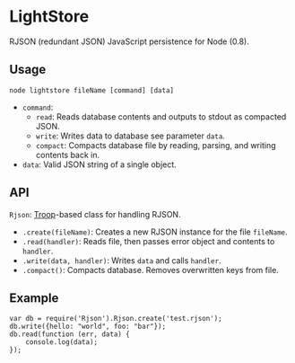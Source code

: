 LightStore
==========

RJSON (redundant JSON) JavaScript persistence for Node (0.8).

Usage
-----

`node lightstore fileName [command] [data]`

- `command`:
    - `read`: Reads database contents and outputs to stdout as compacted JSON.
    - `write`: Writes data to database see parameter `data`.
    - `compact`: Compacts database file by reading, parsing, and writing contents back in.
- `data`: Valid JSON string of a single object.

API
---

`Rjson`: [Troop](https://github.com/production-minds/troop)-based class for handling RJSON.

- `.create(fileName)`: Creates a new RJSON instance for the file `fileName`.
- `.read(handler)`: Reads file, then passes error object and contents to `handler`.
- `.write(data, handler)`: Writes `data` and calls `handler`.
- `.compact()`: Compacts database. Removes overwritten keys from file.

Example
-------

    var db = require('Rjson').Rjson.create('test.rjson');
    db.write({hello: "world", foo: "bar"});
    db.read(function (err, data) {
        console.log(data);
    });
